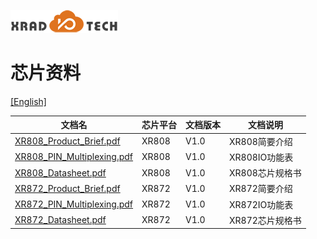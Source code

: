
![](../../images/XRADIOTECHLOGO.png)

# 芯片资料

[[English]](index-en.md)

| 文档名                                                       | 芯片平台 | 文档版本 | 文档说明      |
| ------------------------------------------------------------ | -------- | -------- | ------------- |
| [XR808_Product_Brief.pdf](../../pdf/XR808/XR808_Product_Brief.pdf) | XR808    | V1.0     | XR808简要介绍 |
| [XR808_PIN_Multiplexing.pdf](../../pdf/XR808/XR808_PIN_Multiplexing_V1_0_20190726.pdf) | XR808    | V1.0     | XR808IO功能表 |
| [XR808_Datasheet.pdf](../../pdf/XR808/XR808_Datasheet_V0.1.pdf) | XR808    | V1.0     | XR808芯片规格书 |
| [XR872_Product_Brief.pdf](../../pdf/XR872/XR872_Product_Brief.pdf) | XR872    | V1.0     | XR872简要介绍 |
| [XR872_PIN_Multiplexing.pdf](../../pdf/XR872/XR872_PIN_Multiplexing_V1_0_20190726.pdf) | XR872    | V1.0     | XR872IO功能表 |
| [XR872_Datasheet.pdf](../../pdf/XR872/XR872_Datasheet_V0.1.pdf) | XR872    | V1.0     | XR872芯片规格书 |


